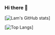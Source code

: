 ### Hi there 👋

[![Lam's GitHub stats](https://github-readme-stats.vercel.app/api?username=LamseyD&hide=contribs,issues&show_icons=true&theme=radical&count_private=true)]

[![Top Langs](https://github-readme-stats.vercel.app/api/top-langs/?username=LamseyD&hide=Lua&langs_count=3&theme=radical)]
<!--
**LamseyD/LamseyD** is a ✨ _special_ ✨ repository because its `README.md` (this file) appears on your GitHub profile.

Here are some ideas to get you started:

- 🔭 I’m currently working on ...
- 🌱 I’m currently learning ...
- 👯 I’m looking to collaborate on ...
- 🤔 I’m looking for help with ...
- 💬 Ask me about ...
- 📫 How to reach me: ...
- 😄 Pronouns: ...
- ⚡ Fun fact: ...
-->

